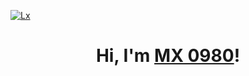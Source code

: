 [<img src="https://i.ibb.co/tQ89zcY/themx0980.jpg" alt="Lx" border="0">]()

<h1 align="center">Hi, I'm <a href="https://mx0980.github.io/Countdown2033/">MX 0980</a>!</h1>

